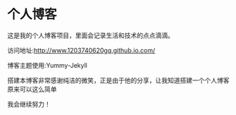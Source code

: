 # 个人博客

这是我的个人博客项目，里面会记录生活和技术的点点滴滴。


访问地址:http://www.1203740620gq.github.io.com/


博客主题使用:Yummy-Jekyll

搭建本博客非常感谢纯洁的微笑，正是由于他的分享，让我知道搭建一个个人博客原来可以这么简单

我会继续努力！
